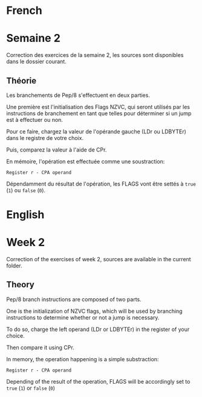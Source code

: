 # French

# Semaine 2

Correction des exercices de la semaine 2, les sources sont disponibles dans le dossier courant.

## Théorie

Les branchements de Pep/8 s'effectuent en deux parties.

Une première est l'initialisation des Flags NZVC, qui seront utilisés par les instructions de branchement en tant que telles pour déterminer si un jump est à effectuer ou non.

Pour ce faire, chargez la valeur de l'opérande gauche (LDr ou LDBYTEr) dans le registre de votre choix.

Puis, comparez la valeur à l'aide de CPr.

En mémoire, l'opération est effectuée comme une soustraction:

~~~
Register r - CPA operand
~~~

Dépendamment du résultat de l'opération, les FLAGS vont être settés à `true` (`1`) ou `false` (`0`).

# English

# Week 2

Correction of the exercises of week 2, sources are available in the current folder.

## Theory

Pep/8 branch instructions are composed of two parts.

One is the initialization of NZVC flags, which will be used by branching instructions to determine whether or not a jump is necessary.

To do so, charge the left operand (LDr or LDBYTEr) in the register of your choice.

Then compare it using CPr.

In memory, the operation happening is a simple substraction:

~~~
Register r - CPA operand
~~~

Depending of the result of the operation, FLAGS will be accordingly set to `true` (`1`) or `false` (`0`)

